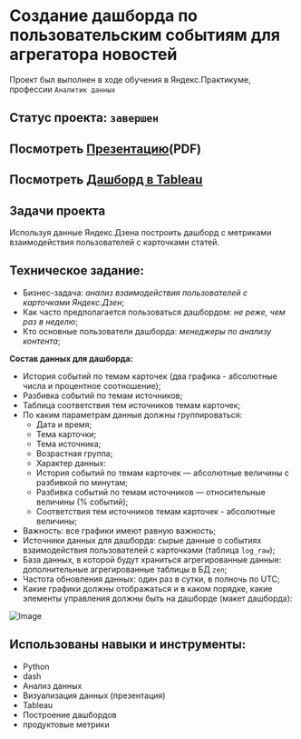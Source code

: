 # Создание дашборда по пользовательским событиям для агрегатора новостей
Проект был выполнен в ходе обучения в Яндекс.Практикуме, профессии `Аналитик данных`
## Статус проекта: `завершен`
## Посмотреть [Презентацию](https://drive.google.com/file/d/1w8lT3_eg2TWot-109NwJcI9GTr5XTUU0/view?usp=sharing)(PDF) 
## Посмотреть [Дашборд в Tableau](https://public.tableau.com/app/profile/maiia.deiko/viz/project_automation_16648171816430/Dashboard1)
## Задачи проекта
Используя данные Яндекс.Дзена построить дашборд с метриками взаимодействия пользователей с карточками статей.
## Техническое задание:
* Бизнес-задача: *анализ взаимодействия пользователей с карточками Яндекс.Дзен*;
* Как часто предполагается пользоваться дашбордом: *не реже, чем раз в неделю*;
* Кто основные пользователи дашборда: *менеджеры по анализу контента*;

**Состав данных для дашборда:**

* История событий по темам карточек (два графика - абсолютные числа и процентное соотношение);
* Разбивка событий по темам источников;
* Таблица соответствия тем источников темам карточек;
* По каким параметрам данные должны группироваться:
   - Дата и время;
   - Тема карточки;
   - Тема источника;
   - Возрастная группа;
   - Характер данных:
   - История событий по темам карточек — абсолютные величины с разбивкой по минутам;
   - Разбивка событий по темам источников — относительные величины (% событий);
   - Соответствия тем источников темам карточек - абсолютные величины;
* Важность: все графики имеют равную важность;
* Источники данных для дашборда: cырые данные о событиях взаимодействия пользователей с карточками (таблица `log_raw`);
* База данных, в которой будут храниться агрегированные данные: дополнительные агрегированные таблицы в БД `zen`;
* Частота обновления данных: один раз в сутки, в полночь по UTC;
* Какие графики должны отображаться и в каком порядке, какие элементы управления должны быть на дашборде (макет дашборда):

![Image](https://user-images.githubusercontent.com/108290252/201369881-8da6ad3b-6117-41cc-9fc7-471ab84cb793.png)

## Использованы навыки и инструменты:
* Python
* dash
* Анализ данных
* Визуализация данных (презентация)
* Tableau
* Построение дашбордов
* продуктовые метрики
